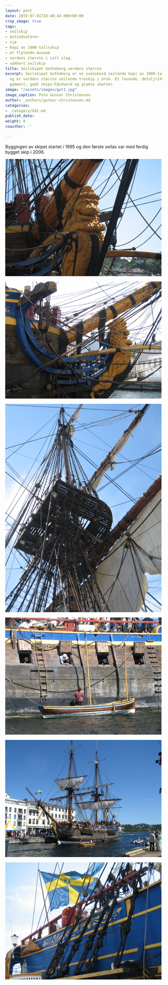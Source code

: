 ```yaml
---
layout: post
date: 2019-07-01T18:48:44.000+00:00
crop_image: true
tags:
- seilskip
- østindiafarer
- sjø
- Kopi av 1800-tallsskip
- et flytende museum
- verdens største i sitt slag.
- vakkert seilskip
title: Seilskipet Gotheborg verdens største
excerpt: Seilskipet Gotheborg er en svenskeid seilende kopi av 1800-talls Øst-indiafarer
  og er verdens største seilende treskip i bruk. Et levende, detaljrikt museum med
  gammelt, godt skips-håndverk og glemte skatter.
image: "/assets/images/got1.jpg"
image_caption: Foto Gunnar Christensen
author: _authors/gunnar-christensen.md
categories:
- _category/båt.md
publish_date: 
weight: 8
coauthor: ''

---
```

Byggingen av skipet startet i 1995 og den første seilas var med ferdig bygget skip i 2006.

![](/assets/images/got8.jpg)

![](/assets/images/got5.jpg)

![](/assets/images/got3.jpg)

![](/assets/images/got9.jpg)

![](/assets/images/got7.jpg)

![](/assets/images/got2.jpg)